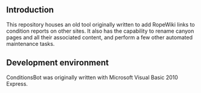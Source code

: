 ## Introduction

This repository houses an old tool originally written to add RopeWiki links to condition reports on other sites.  It also has the capability to rename canyon pages and all their associated content, and perform a few other automated maintenance tasks.

## Development environment

ConditionsBot was originally written with Microsoft Visual Basic 2010 Express.  